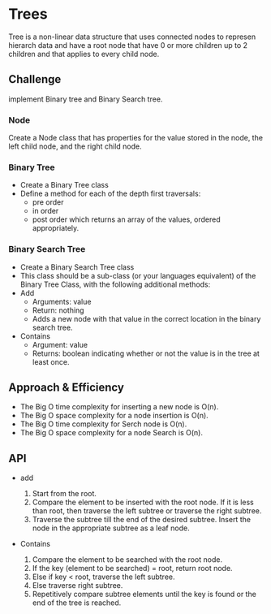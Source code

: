 # Trees

Tree is a non-linear data structure that uses connected nodes to represen hierarch data and have a root node that have 0 or more children up to 2 children and that applies to every child node.

## Challenge

implement Binary tree and Binary Search tree.

### Node

Create a Node class that has properties for the value stored in the node, the left child node, and the right child node.

### Binary Tree

* Create a Binary Tree class
* Define a method for each of the depth first traversals:
  * pre order
  * in order
  * post order which returns an array of the values, ordered appropriately.

### Binary Search Tree

* Create a Binary Search Tree class
* This class should be a sub-class (or your languages equivalent) of the Binary Tree Class, with the following additional methods:
* Add
  * Arguments: value
  * Return: nothing
  * Adds a new node with that value in the correct location in the binary search tree.
* Contains
  * Argument: value
  * Returns: boolean indicating whether or not the value is in the tree at least once.

## Approach & Efficiency

* The Big O time complexity for inserting a new node is O(n).
* The Big O space complexity for a node insertion is O(n).
* The Big O time complexity for Serch node is O(n).
* The Big O space complexity for a node Search is O(n).

## API

* add
   1. Start from the root.
   2. Compare the element to be inserted with the root node. If it is less than root, then traverse the left subtree or traverse the right subtree.
   3. Traverse the subtree till the end of the desired subtree. Insert the node in the appropriate subtree as a leaf node.

* Contains
    1. Compare the element to be searched with the root node.
    2. If the key (element to be searched) = root, return root node.
    3. Else if key < root, traverse the left subtree.
    4. Else traverse right subtree.
    5. Repetitively compare subtree elements until the key is found or the end of the tree is reached.
